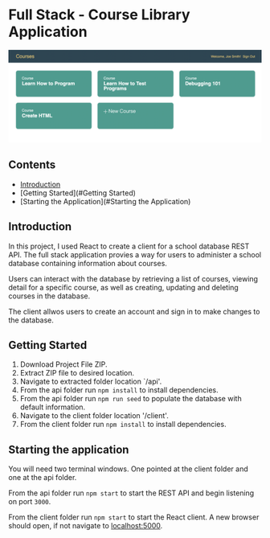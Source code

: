 # Full Stack - Course Library Application
 
 ![Main Page](/screenshot.png?raw=true "Main Page")

## Contents
- [Introduction](#Introduction)
- [Getting Started](#Getting Started)
- [Starting the Application](#Starting the Application)


## Introduction

In this project, I used React to create a client for a school database REST API. The full stack application provies a way for users to administer a school database containing information about courses. 

Users can interact with the database by retrieving a list of courses, viewing detail for a specific course, as well as creating, updating and deleting courses in the database.

The client allwos users to create an account and sign in to make changes to the database.

## Getting Started
1. Download Project File ZIP.
2. Extract ZIP file to desired location.
3. Navigate to extracted folder location `/api'.
4. From the api folder run `npm install` to install dependencies.
5. From the api folder run `npm run seed` to populate the database with default information.
6. Navigate to the client folder location '/client'.
7. From the client folder run `npm install` to install dependencies.


## Starting the application

You will need two terminal windows. One pointed at the client folder and one at the api folder. 

From the api folder run `npm start` to start the REST API and begin listening on port `3000`.

From the client folder run `npm start` to start the React client. A new browser should open, if not navigate to [localhost:5000](http://localhost:5000).


